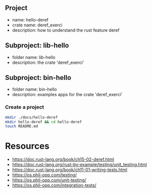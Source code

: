 ## Project
- name: hello-deref
- crate name: deref_exerci
- description: how to understand the rust feature deref

## Subproject: lib-hello
- folder name: lib-hello
- description: the crate 'deref_exerci'

## Subproject: bin-hello
- folder name: bin-hello
- description: examples apps for the crate 'deref_exerci'

### Create a project
```bash
mkdir ./docs/hello-deref
mkdir hello-deref && cd hello-deref
touch README.md
```

# Resources
- https://doc.rust-lang.org/book/ch15-02-deref.html
- https://doc.rust-lang.org/rust-by-example/testing/unit_testing.html
- https://doc.rust-lang.org/book/ch11-01-writing-tests.html
- https://os.phil-opp.com/testing/
- https://os.phil-opp.com/unit-testing/
- https://os.phil-opp.com/integration-tests/

